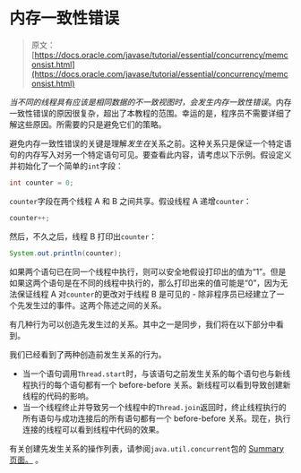 # 内存一致性错误

> 原文： [https://docs.oracle.com/javase/tutorial/essential/concurrency/memconsist.html](https://docs.oracle.com/javase/tutorial/essential/concurrency/memconsist.html)

*当不同的线程具有应该是相同数据的不一致视图时，会发生内存一致性错误*。内存一致性错误的原因很复杂，超出了本教程的范围。幸运的是，程序员不需要详细了解这些原因。所需要的只是避免它们的策略。

避免内存一致性错误的关键是理解*发生在*关系之前。这种关系只是保证一个特定语句的内存写入对另一个特定语句可见。要查看此内容，请考虑以下示例。假设定义并初始化了一个简单的`int`字段：

```java
int counter = 0;

```

`counter`字段在两个线程 A 和 B 之间共享。假设线程 A 递增`counter`：

```java
counter++;

```

然后，不久之后，线程 B 打印出`counter`：

```java
System.out.println(counter);

```

如果两个语句已在同一个线程中执行，则可以安全地假设打印出的值为“1”。但是如果这两个语句是在不同的线程中执行的，那么打印出来的值可能是“0”，因为无法保证线程 A 对`counter`的更改对于线程 B 是可见的 - 除非程序员已经建立了一个先发生过的事件。这两个陈述之间的关系。

有几种行为可以创造先发生过的关系。其中之一是同步，我们将在以下部分中看到。

我们已经看到了两种创造前发生关系的行为。

*   当一个语句调用`Thread.start`时，与该语句之前发生关系的每个语句也与新线程执行的每个语句都有一个 before-before 关系。新线程可以看到导致创建新线程的代码的影响。
*   当一个线程终止并导致另一个线程中的`Thread.join`返回时，终止线程执行的所有语句与成功连接后的所有语句都有一个 before-before 关系。现在，执行连接的线程可以看到线程中代码的效果。

有关创建先发生关系的操作列表，请参阅`java.util.concurrent`包的 [Summary 页面。](https://docs.oracle.com/javase/8/docs/api/java/util/concurrent/package-summary.html#MemoryVisibility) 。